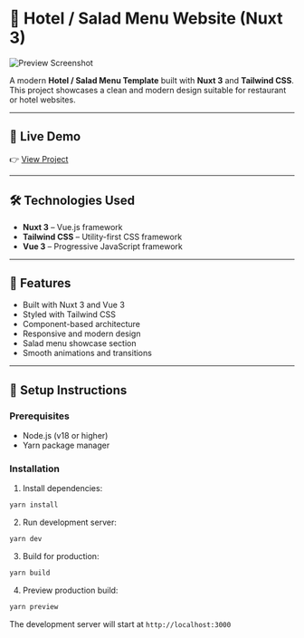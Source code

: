 # 🍴 Hotel / Salad Menu Website (Nuxt 3)

![Preview Screenshot](https://github.com/mahmudul7608/hotel/assets/146390183/fb7f955d-f434-4be3-88ae-8c219ee6d47d)

A modern **Hotel / Salad Menu Template** built with **Nuxt 3** and **Tailwind CSS**.  
This project showcases a clean and modern design suitable for restaurant or hotel websites.  

---

## 🔗 Live Demo  
👉 [View Project](https://salad-section-hotel-sector.netlify.app)  

---

## 🛠️ Technologies Used  
- **Nuxt 3** – Vue.js framework  
- **Tailwind CSS** – Utility-first CSS framework  
- **Vue 3** – Progressive JavaScript framework  

---

## 📌 Features  
- Built with Nuxt 3 and Vue 3  
- Styled with Tailwind CSS  
- Component-based architecture  
- Responsive and modern design  
- Salad menu showcase section  
- Smooth animations and transitions  

---

## 🚀 Setup Instructions

### Prerequisites
- Node.js (v18 or higher)
- Yarn package manager

### Installation

1. Install dependencies:
```bash
yarn install
```

2. Run development server:
```bash
yarn dev
```

3. Build for production:
```bash
yarn build
```

4. Preview production build:
```bash
yarn preview
```

The development server will start at `http://localhost:3000`
